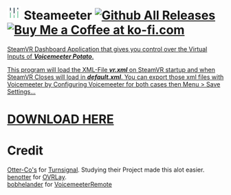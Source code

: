 # <img src="https://github.com/I5UCC/SVRVoicemeeter/blob/a73c7b4a7f7addffda46029e3589eb86446cb393/Assets/_Res/icon_40x40.png" width="32" height="32"> Steameeter [![Github All Releases](https://img.shields.io/github/downloads/i5ucc/Steameeter/total.svg)](https://github.com/I5UCC/Steameeter/releases/latest) <a href='https://ko-fi.com/i5ucc' target='_blank'><img height='35' style='border:0px;height:25px;' src='https://az743702.vo.msecnd.net/cdn/kofi3.png?v=0' border='0' alt='Buy Me a Coffee at ko-fi.com' />
SteamVR Dashboard Application that gives you control over the Virtual Inputs of ***Voicemeeter Potato***.

This program will load the XML-File ***vr.xml*** on SteamVR startup and when SteamVR Closes will load in ***default.xml***. You can export those xml files with Voicemeeter by Configuring Voicemeeter for both cases then Menu > Save Settings...

# [DOWNLOAD HERE](https://github.com/I5UCC/SVRVoicemeeter/releases/download/v0.1/SVRVMv0.1.zip)

# Credit
[Otter-Co's](https://github.com/Otter-Co) for [Turnsignal](https://github.com/Otter-Co/TurnSignal). Studying their Project made this alot easier. </br>
[benotter](https://github.com/benotter) for [OVRLay](https://github.com/benotter/OVRLay).</br>
[bobhelander](https://github.com/bobhelander) for [VoicemeeterRemote](https://github.com/bobhelander/VoicemeeterRemote)
